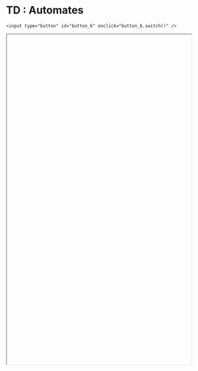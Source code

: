 # TD : Automates

<script>
    $(function() {
        button_6 = button_cor(
            'https://raw.githubusercontent.com/fortierq/cours/main/langage/automate/td/td_automate.pdf',
            '6',
            'button_6'
        );
    });
</script>

```{margin}
<input type="button" id="button_6" onclick="button_6.switch()" />
```

<iframe id="6" height=900 width=100% allowfullscreen></iframe>
